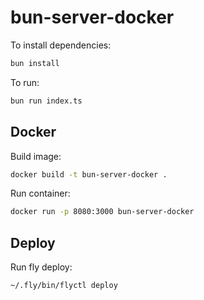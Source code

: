 # bun-server-docker

To install dependencies:

```bash
bun install
```

To run:

```bash
bun run index.ts
```

## Docker

Build image:

```sh
docker build -t bun-server-docker .
```

Run container:

```sh
docker run -p 8080:3000 bun-server-docker
```

## Deploy

Run fly deploy:

```sh
~/.fly/bin/flyctl deploy
```


